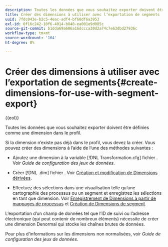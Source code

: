 ```yaml
---
description: Toutes les données que vous souhaitez exporter doivent être définies comme une dimension dans le profil.
title: Créer des dimensions à utiliser avec l’exportation de segments
uuid: 7fdc043e-b2c5-4eac-adf4-bf60df6a3953
exl-id: 0f16c242-10f6-4014-b848-ea001e9d085c
source-git-commit: b1dda69a606a16dccca30d2a74c7e63dbd27936c
workflow-type: tm+mt
source-wordcount: '164'
ht-degree: 8%

---
```


# Créer des dimensions à utiliser avec l’exportation de segments{#create-dimensions-for-use-with-segment-export}

{{eol}}

Toutes les données que vous souhaitez exporter doivent être définies comme une dimension dans le profil.

Si la dimension n’existe pas déjà dans le profil, vous devez la créer. Vous pouvez créer des dimensions à l’aide de l’une des méthodes suivantes :

* Ajoutez une dimension à la variable [!DNL Transformation.cfg] fichier . Voir *Guide de configuration des jeux de données*.

* Créer [!DNL .dim] fichier . Voir [Création et modification de Dimensions dérivées](../../../home/c-get-started/c-admin-intrf/c-prof-mgr/c-dvrd-dim.md#concept-ece3c3ea8cdf4fc796680173993bff93).

* Effectuez des sélections dans une visualisation telle qu’une cartographie des processus ou un segment et enregistrez les sélections en tant que dimension. Voir [Enregistrement de Dimensions à partir de mappages de processus](../../../home/c-get-started/c-analysis-vis/c-proc-maps/t-dim-proc-maps.md#task-44d9e555d4a944e6aa81993eef703051) et [Création de Dimensions de segment](../../../home/c-get-started/c-analysis-vis/c-seg/c-create-seg-dim.md#concept-70b363edcad14185ba8051646ad3d44e).

L’exportation d’un champ de données tel que l’ID de suivi ou l’adresse électronique (qui peut contenir de nombreux éléments) nécessite de créer une dimension Denormal qui stocke les chaînes brutes de données.

Pour plus d’informations sur les dimensions non normalisées, voir *Guide de configuration des jeux de données*.
